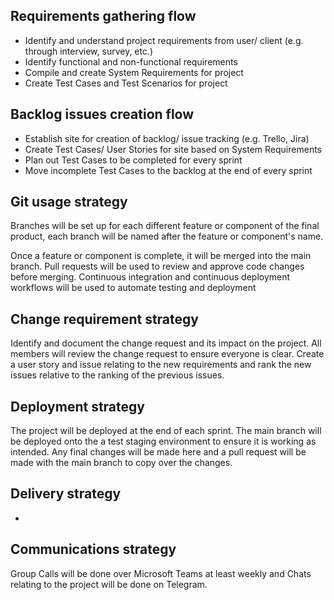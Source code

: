 <!--### Hi there 👋


**DevOps-Team3-2022/DevOps-Team3-2022** is a ✨ _special_ ✨ repository because its `README.md` (this file) appears on your GitHub profile.

Here are some ideas to get you started:

- 🔭 I’m currently working on ...
- 🌱 I’m currently learning ...
- 👯 I’m looking to collaborate on ...
- 🤔 I’m looking for help with ...
- 💬 Ask me about ...
- 📫 How to reach me: ...
- 😄 Pronouns: ...
- ⚡ Fun fact: ...
-->

## Requirements gathering flow
- Identify and understand project requirements from user/ client (e.g. through interview, survey, etc.)
- Identify functional and non-functional requirements
- Compile and create System Requirements for project
- Create Test Cases and Test Scenarios for project  

## Backlog issues creation flow
- Establish site for creation of backlog/ issue tracking (e.g. Trello, Jira)
- Create Test Cases/ User Stories for site based on System Requirements
- Plan out Test Cases to be completed for every sprint
- Move incomplete Test Cases to the backlog at the end of every sprint

## Git usage strategy
Branches will be set up for each different feature or component of the final product, each branch will be named after the feature or component's name.

Once a feature or component is complete, it will be merged into the main branch.
Pull requests will be used to review and approve code changes before merging.
Continuous integration and continuous deployment workflows will be used to automate testing and deployment

## Change requirement strategy
Identify and document the change request and its impact on the project. All members will review the change request to ensure everyone is clear. Create a user story and issue relating to the new requirements and rank the new issues relative to the ranking of the previous issues.

## Deployment strategy
The project will be deployed at the end of each sprint. The main branch will be deployed onto the a test staging environment to ensure it is working as intended. Any final changes will be made here and a pull request will be made with the main branch to copy over the changes.

## Delivery strategy
-

## Communications strategy
Group Calls will be done over Microsoft Teams at least weekly and Chats relating to the project will be done on Telegram.

